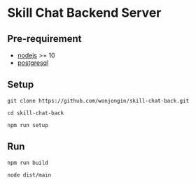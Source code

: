 # Skill Chat Backend Server

## Pre-requirement

- [nodejs](https://nodejs.org/) >= 10
- [postgresql](https://www.postgresql.org)

## Setup

```shell
git clone https://github.com/wonjongin/skill-chat-back.git

cd skill-chat-back

npm run setup
```

## Run

```shell
npm run build

node dist/main
```
